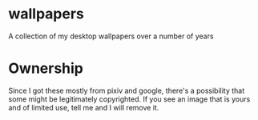 # wallpapers
A collection of my desktop wallpapers over a number of years

# Ownership
Since I got these mostly from pixiv and google, there's a possibility that some might be legitimately copyrighted. If you see an image that is yours and of limited use, tell me and I will remove it.
